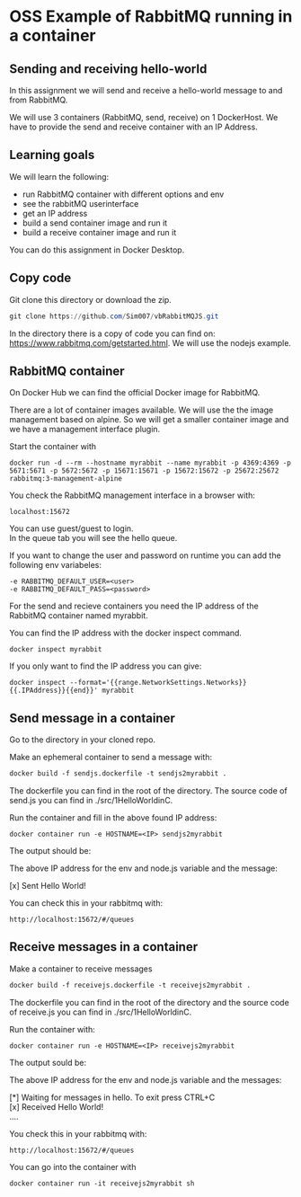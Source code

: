 # OSS Example of RabbitMQ running in a container

## Sending and receiving hello-world
In this assignment we will send and receive a hello-world message to and from RabbitMQ.

We will use 3 containers (RabbitMQ, send, receive) on 1 DockerHost.
We have to provide the send and receive container with an IP Address.

## Learning goals
We will learn the following:
- run RabbitMQ container with different options and env
- see the rabbitMQ userinterface
- get an IP address 
- build a send container image and run it
- build a receive container image and run it

You can do this assignment in Docker Desktop.

## Copy code
Git clone this directory or download the zip.
``` powershell
git clone https://github.com/Sim007/vbRabbitMQJS.git
```
In the directory there is a copy of code you can find on:
https://www.rabbitmq.com/getstarted.html. We will use the nodejs example.

## RabbitMQ container
On Docker Hub we can find the official Docker image for RabbitMQ.

There are a lot of container images available. We will use the the image management based on alpine. So we will get a smaller container image and we have a management interface plugin.

Start the container with
``` 
docker run -d --rm --hostname myrabbit --name myrabbit -p 4369:4369 -p 5671:5671 -p 5672:5672 -p 15671:15671 -p 15672:15672 -p 25672:25672 rabbitmq:3-management-alpine
```
You check the RabbitMQ management interface in a browser with:

```
localhost:15672
```
You can use guest/guest to login.  
In the queue tab you will see the hello queue.

If you want to change the user and password on runtime you can add the following env variabeles:

```
-e RABBITMQ_DEFAULT_USER=<user> 
-e RABBITMQ_DEFAULT_PASS=<password>
```

For the send and recieve containers you need the IP address of the RabbitMQ container named myrabbit.

You can find the IP address with the docker inspect command.

```
docker inspect myrabbit
```

If you only want to find the IP address you can give:  
```
docker inspect --format='{{range.NetworkSettings.Networks}}{{.IPAddress}}{{end}}' myrabbit
```

## Send message in a container
Go to the directory in your cloned repo.

Make an ephemeral container to send a message with:
``` dockerfile
docker build -f sendjs.dockerfile -t sendjs2myrabbit .
```
The dockerfile you can find in the root of the directory. The source code of send.js you can find in ./src/1HelloWorldinC.

Run the container and fill in the above found IP address:
``` docker
docker container run -e HOSTNAME=<IP> sendjs2myrabbit
```
The output should be:

The above IP address for the env and node.js variable and the message:

[x] Sent Hello World!  

You can check this in your rabbitmq with:
``` 
http://localhost:15672/#/queues
```

## Receive messages in a container
Make a container to receive messages
``` dockerfile
docker build -f receivejs.dockerfile -t receivejs2myrabbit .
```
The dockerfile you can find in the root of the directory and the source code of receive.js you can find in ./src/1HelloWorldinC.

Run the container with:
``` docker
docker container run -e HOSTNAME=<IP> receivejs2myrabbit
```

The output sould be:

The above IP address for the env and node.js variable and the messages:

[*] Waiting for messages in hello. To exit press CTRL+C  
[x] Received Hello World!  
....
  
You check this in your rabbitmq with:
``` Docker
http://localhost:15672/#/queues
```
You can go into the container with
``` dockerfile
docker container run -it receivejs2myrabbit sh
```




